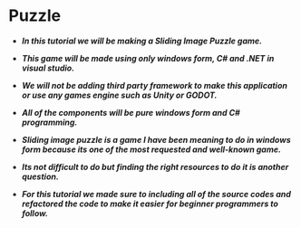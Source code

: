 # Puzzle

- **_In this tutorial we will be making a Sliding Image  Puzzle game._**
  
- **_This game will be made using only  windows form, C# and .NET in visual studio._**
  
- **_We will not be adding third party framework to make this application or use any games engine such as Unity or GODOT._**
- **_All of the components will be pure windows form and C# programming._**
- **_Sliding image puzzle is a game I have been meaning to do in windows form because its one of the most requested and well-known game._**
- **_Its not difficult to do but finding the right resources to do it is another question._**
- **_For this tutorial we made sure to including all of the source codes and refactored the code to make it easier for beginner programmers to follow._**
